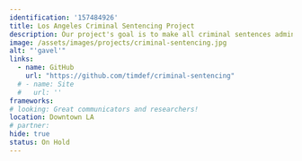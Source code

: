 ```yaml
---
identification: '157484926'
title: Los Angeles Criminal Sentencing Project
description: Our project's goal is to make all criminal sentences administered in LA county into an open dataset. There is a lot of data about when and where crimes are committed - but none about what sentences are passed down in LA County.
image: /assets/images/projects/criminal-sentencing.jpg
alt: "'gavel'"
links: 
  - name: GitHub
    url: "https://github.com/timdef/criminal-sentencing" 
  # - name: Site
  #   url: ''
frameworks:
# looking: Great communicators and researchers!
location: Downtown LA
# partner: 
hide: true
status: On Hold
---
```

